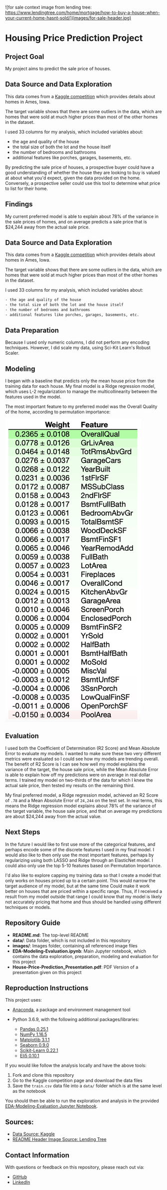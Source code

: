 ![for sale context image from lending tree: https://www.lendingtree.com/home/mortgage/how-to-buy-a-house-when-your-current-home-hasnt-sold/](images/for-sale-header.jpg)

# Housing Price Prediction Project

## Project Goal

My project aims to predict the sale price of houses. 

## Data Source and Data Exploration

This data comes from a [Kaggle competition](https://www.kaggle.com/c/house-prices-advanced-regression-techniques/) which provides details about homes in Ames, Iowa. 

The target variable shows that there are some outliers in the data, which are homes that were sold at much higher prices than most of the other homes in the dataset.

I used 33 columns for my analysis, which included variables about: 

 - the age and quality of the house
 - the total size of both the lot and the house itself
 - the number of bedrooms and bathrooms
 - additional features like porches, garages, basements, etc.


By predicting the sale price of houses, a prospective buyer could have a good understanding of whether the house they are looking to buy is valued at about what you'd expect, given the data provided on the home. Conversely, a prospective seller could use this tool to determine what price to list for their home.

## Findings

My current preferred model is able to explain about 78% of the variance in the sale prices of homes, and on average predicts a sale price that is $24,244 away from the actual sale price.

## Data Source and Data Exploration

This data comes from a [Kaggle competition](https://www.kaggle.com/c/house-prices-advanced-regression-techniques/) which provides details about homes in Ames, Iowa. 

The target variable shows that there are some outliers in the data, which are homes that were sold at much higher prices than most of the other homes in the dataset.

I used 33 columns for my analysis, which included variables about: 

    - the age and quality of the house
    - the total size of both the lot and the house itself
    - the number of bedrooms and bathrooms
    - additional features like porches, garages, basements, etc.

## Data Preparation

Because I used only numeric columns, I did not perform any encoding techniques. However, I did scale my data, using Sci-Kit Learn's Robust Scaler.

## Modeling

I began with a baseline that predicts only the mean house price from the training data for each house. My final model is a Ridge regression model, which uses L-2 regularization to manage the multicollinearity between the features used in the model.

The most important feature to my preferred model was the Overall Quality of the home, according to permutation importance:

![feature importance from eli5 output for the ridge regression model](images/feature-importance-ridge.png)

## Evaluation

I used both the Coefficient of Determination (R2 Score) and Mean Absolute Error to evaluate my models. I wanted to make sure these two very different metrics were evaluated so I could see how my models are trending overall. The benefit of R2 Score is I can see how well my model explains the variance of the target, the house sale price, while the Mean Absolute Error is able to explain how off my predictions were on average in real dollar terms. I trained my model on two-thirds of the data for which I knew the actual sale price, then tested my results on the remaining third.

My final preferred model, a Ridge regression model, achieved an R2 Score of `.78` and a Mean Absolute Error of `24,244` on the test set. In real terms, this means the Ridge regression model explains about 78% of the variance of the target variable, the house sale price, and that on average my predictions are about $24,244 away from the actual value. 

## Next Steps

In the future I would like to first use more of the categorical features, and perhaps encode some of the discrete features I used in my final model. I would also like to then only use the most important features, perhaps by regularizing using both LASSO and Ridge through an ElasticNet model. I could also only use the top 5-10 features based on Permutation Importance. 

I'd also like to explore capping my training data so that I create a model that only works on houses priced up to a certain point. This would narrow the target audience of my model, but at the same time Could make it work better on houses that are priced within a specific range. Thus, if I received a result from my model outside that range I could know that my model is likely not accurately pricing that home and thus should be handled using different techniques or models. 

## Repository Guide

- **README.md**: The top-level README 
- **data/**: Data folder, which is not included in this repository
- **images/**: Images folder, containing all referenced image files
- **EDA-Modeling-Evaluation.ipynb**: Main Jupyter notebook, which contains the data exploration, preparation, modeling and evaluation for this project
- **House-Price-Prediction_Presentation.pdf**: PDF Version of a presentation given on this project

## Reproduction Instructions

This project uses:

- [Anaconda](https://www.anaconda.com/), a package and environment management tool
- Python 3.6.9, with the following additional packages/libraries:

    - [Pandas 0.25.1](https://pandas.pydata.org/)
    - [NumPy 1.16.5](https://numpy.org/)
    - [Matplotlib 3.1.1](https://matplotlib.org/)
    - [Seaborn 0.9.0](https://seaborn.pydata.org/)
    - [Scikit-Learn 0.22.1](https://scikit-learn.org/stable/)
    - [Eli5 0.10.1](https://eli5.readthedocs.io/en/latest/overview.html)

If you would like follow the analysis locally and have the above tools:

1. Fork and clone this repository
2. Go to the Kaggle competition page and download the data files
3. Save the `train.csv` data file into a `data/` folder which is at the same level as the notebook

You should then be able to run the exploration and analysis in the provided [EDA-Modeling-Evaluation Jupyter Notebook](https://github.com/learn-co-curriculum/dsc-postgrad_House-Price-Prediction/blob/master/EDA-Modeling-Evaluation.ipynb).

## Sources:

- [Data Source: Kaggle](https://www.kaggle.com/c/house-prices-advanced-regression-techniques/data)
- [README Header Image Source: Lending Tree](https://www.lendingtree.com/home/mortgage/how-to-buy-a-house-when-your-current-home-hasnt-sold/)

## Contact Information

With questions or feedback on this repository, please reach out via:
- [GitHub](https://github.com/learn-co-curriculum)
- [LinkedIn](https://www.linkedin.com/school/the-flatiron-school/)
